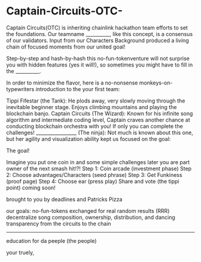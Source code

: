 # Captain-Circuits-OTC-
Captain Circuits(OTC) is inheriting chainlink hackathon team efforts to set the foundations.  Our teamname __________, like this concept, is a consensus of our validators. Input from our Characters Background produced a living chain of focused moments from our united goal!

Step-by-step and hash-by-hash this no-fun-tokenventure will not surprise you with hidden features (yes it will!), so sometimes you might have to fill in the __________. 

In order to minimize the flavor, here is a no-nonsense monkeys-on-typewriters introduction to the your first team: 

Tippi Fifestar (the Tank): He plods away, very slowly moving through the inevitable beginner stage.  Enjoys climbing mountains and playing the blockchain banjo.
Captain Circuits (The Wizard): Known for his infinite song algorithm and intermediate coding level, Captain craves another chance at conducting blockchain orchestra with you! If only you can complete the challenges!
_________________ (The ninja): Not much is known about this one, but her agility and visualization ability kept us focused on the goal: 

The goal!

  Imagine you put one coin in and some simple challenges later you are part owner of the next smash hit!?! 
    Step 1: Coin arcade (investment phase)
    Step 2: Choose advantages/Characters (seed phrase)
    Step 3: Get Funkiness (proof page)
    Step 4: Choose ear (press play)
Share and vote (the tippi point) coming soon!

brought to you by deadlines and Patricks Pizza

our goals:
no-fun-tokens exchanged for real random results (RRR)
decentralize song composition, ownership, distribution, and dancing
transparency from the circuits to the chain
__________________________________________
education for da peeple (the people)

your truely,


